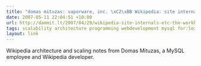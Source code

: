 ```yaml
---
title: "domas mituzas: vaporware, inc. \xC2\xBB Wikipedia: site internals, etc (the workbook)"
date: 2007-05-11 22:04:51 +10:00
url: http://dammit.lt/2007/04/29/wikipedia-site-internals-etc-the-workbook/
tags: scalability architecture programming webdevelopment mysql for:lox for:geekylucas for:andrewk
layout: link
---
```

Wikipedia architecture and scaling notes from Domas Mituzas, a MySQL employee and Wikipedia developer.
